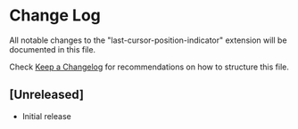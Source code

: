 # Change Log

All notable changes to the "last-cursor-position-indicator" extension will be documented in this file.

Check [Keep a Changelog](http://keepachangelog.com/) for recommendations on how to structure this file.

## [Unreleased]

- Initial release